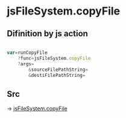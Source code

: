 # jsFileSystem.copyFile

## Difinition by js action

```js.js

var=runCopyFile
	?func=jsFileSystem.copyFile
	?args=
		&sourceFilePathString=
		&destiFilePathString=
```

## Src

-> [jsFileSystem.copyFile](https://github.com/puutaro/CommandClick/blob/master/app/src/main/java/com/puutaro/commandclick/fragment_lib/terminal_fragment/js_interface/file/JsFileSystem.kt#L254)


